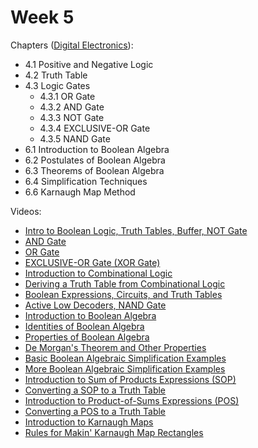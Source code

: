 # Week 5

Chapters ([Digital Electronics](https://annas-archive.org/md5/3f538094613f595ccd218b310a6bfb28)):
- 4.1 Positive and Negative Logic
- 4.2 Truth Table
- 4.3 Logic Gates
    - 4.3.1 OR Gate
    - 4.3.2 AND Gate
    - 4.3.3 NOT Gate
    - 4.3.4 EXCLUSIVE-OR Gate
    - 4.3.5 NAND Gate
- 6.1 Introduction to Boolean Algebra
- 6.2 Postulates of Boolean Algebra
- 6.3 Theorems of Boolean Algebra
- 6.4 Simplification Techniques
- 6.6 Karnaugh Map Method

Videos:
- [Intro to Boolean Logic, Truth Tables, Buffer, NOT Gate](https://www.youtube.com/watch?v=G84ZmMWamtk)
- [AND Gate](https://www.youtube.com/watch?v=MLeBQK7Sgb8)
- [OR Gate](https://www.youtube.com/watch?v=1jttCBnt_Ks)
- [EXCLUSIVE-OR Gate (XOR Gate)](https://www.youtube.com/watch?v=2HJwykWFMhQ)
- [Introduction to Combinational Logic](https://www.youtube.com/watch?v=lTmAlB1T6Yo)
- [Deriving a Truth Table from Combinational Logic](https://www.youtube.com/watch?v=wAcGioi3IVI)
- [Boolean Expressions, Circuits, and Truth Tables](https://www.youtube.com/watch?v=Yy0DoDB2uV0)
- [Active Low Decoders, NAND Gate](https://www.youtube.com/watch?v=XKxGCw8nnRU)
- [Introduction to Boolean Algebra](https://www.youtube.com/watch?v=_COKT-0JiOg)
- [Identities of Boolean Algebra](https://www.youtube.com/watch?v=6B-SVpM8x2w)
- [Properties of Boolean Algebra](https://www.youtube.com/watch?v=iE5fbKd4Ohk)
- [De Morgan's Theorem and Other Properties](https://www.youtube.com/watch?v=euW9JldGCFk)
- [Basic Boolean Algebraic Simplification Examples](https://www.youtube.com/watch?v=dLIfh2wj8Dk)
- [More Boolean Algebraic Simplification Examples](https://www.youtube.com/watch?v=dKxtMXZw2sw)
- [Introduction to Sum of Products Expressions (SOP)](https://www.youtube.com/watch?v=13HCv91RGOE)
- [Converting a SOP to a Truth Table](https://www.youtube.com/watch?v=sIdjulp5rB4)
- [Introduction to Product-of-Sums Expressions (POS)](https://www.youtube.com/watch?v=BiSxQjPZ-jA)
- [Converting a POS to a Truth Table](https://www.youtube.com/watch?v=obNqeJeQQYI)
- [Introduction to Karnaugh Maps](https://www.youtube.com/watch?v=pPHxpiJfyS8)
- [Rules for Makin' Karnaugh Map Rectangles](https://www.youtube.com/watch?v=68e6eOKs8Gg)